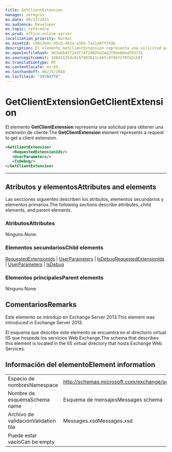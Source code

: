 ```yaml
---
title: GetClientExtension
manager: sethgros
ms.date: 09/17/2015
ms.audience: Developer
ms.topic: reference
ms.prod: office-online-server
localization_priority: Normal
ms.assetid: c96c2b4c-45cb-482a-a3bb-7a11a0fff43b
description: El elemento GetClientExtension representa una solicitud para obtener una extensión de cliente.
ms.openlocfilehash: 9d3abb4572a5f74f24925d24a2fbbe8ded593731
ms.sourcegitcommit: 34041125dc8c5f993b21cebfc4f8b72f0fd2cb6f
ms.translationtype: MT
ms.contentlocale: es-ES
ms.lasthandoff: 06/25/2018
ms.locfileid: "19764778"
---
```

# <a name="getclientextension"></a><span data-ttu-id="3311e-103">GetClientExtension</span><span class="sxs-lookup"><span data-stu-id="3311e-103">GetClientExtension</span></span>

<span data-ttu-id="3311e-104">El elemento **GetClientExtension** representa una solicitud para obtener una extensión de cliente.</span><span class="sxs-lookup"><span data-stu-id="3311e-104">The **GetClientExtension** element represents a request to get a client extension.</span></span> 
  
```XML
<GetClientExtension>
   <RequestedExtensionIds/>
   <UserParameters/>
   <IsDebug/>
</GetClientExtension>
```

 ****
## <a name="attributes-and-elements"></a><span data-ttu-id="3311e-105">Atributos y elementos</span><span class="sxs-lookup"><span data-stu-id="3311e-105">Attributes and elements</span></span>

<span data-ttu-id="3311e-106">Las secciones siguientes describen los atributos, elementos secundarios y elementos primarios.</span><span class="sxs-lookup"><span data-stu-id="3311e-106">The following sections describe attributes, child elements, and parent elements.</span></span>
  
### <a name="attributes"></a><span data-ttu-id="3311e-107">Atributos</span><span class="sxs-lookup"><span data-stu-id="3311e-107">Attributes</span></span>

<span data-ttu-id="3311e-108">Ninguno.</span><span class="sxs-lookup"><span data-stu-id="3311e-108">None.</span></span>
  
### <a name="child-elements"></a><span data-ttu-id="3311e-109">Elementos secundarios</span><span class="sxs-lookup"><span data-stu-id="3311e-109">Child elements</span></span>

<span data-ttu-id="3311e-110">[RequestedExtensionIds](requestedextensionids.md) | [UserParameters](userparameters.md) | [IsDebug](isdebug.md)</span><span class="sxs-lookup"><span data-stu-id="3311e-110">[RequestedExtensionIds](requestedextensionids.md) | [UserParameters](userparameters.md) | [IsDebug](isdebug.md)</span></span>
  
### <a name="parent-elements"></a><span data-ttu-id="3311e-111">Elementos principales</span><span class="sxs-lookup"><span data-stu-id="3311e-111">Parent elements</span></span>

<span data-ttu-id="3311e-112">Ninguno.</span><span class="sxs-lookup"><span data-stu-id="3311e-112">None.</span></span>
  
## <a name="remarks"></a><span data-ttu-id="3311e-113">Comentarios</span><span class="sxs-lookup"><span data-stu-id="3311e-113">Remarks</span></span>

<span data-ttu-id="3311e-114">Este elemento se introdujo en Exchange Server 2013.</span><span class="sxs-lookup"><span data-stu-id="3311e-114">This element was introduced in Exchange Server 2013.</span></span>
  
<span data-ttu-id="3311e-115">El esquema que describe este elemento se encuentra en el directorio virtual IIS que hospeda los servicios Web Exchange.</span><span class="sxs-lookup"><span data-stu-id="3311e-115">The schema that describes this element is located in the IIS virtual directory that hosts Exchange Web Services.</span></span>
  
## <a name="element-information"></a><span data-ttu-id="3311e-116">Información del elemento</span><span class="sxs-lookup"><span data-stu-id="3311e-116">Element information</span></span>

|||
|:-----|:-----|
|<span data-ttu-id="3311e-117">Espacio de nombres</span><span class="sxs-lookup"><span data-stu-id="3311e-117">Namespace</span></span>  <br/> |http://schemas.microsoft.com/exchange/services/2006/messages  <br/> |
|<span data-ttu-id="3311e-118">Nombre de esquema</span><span class="sxs-lookup"><span data-stu-id="3311e-118">Schema name</span></span>  <br/> |<span data-ttu-id="3311e-119">Esquema de mensajes</span><span class="sxs-lookup"><span data-stu-id="3311e-119">Messages schema</span></span>  <br/> |
|<span data-ttu-id="3311e-120">Archivo de validación</span><span class="sxs-lookup"><span data-stu-id="3311e-120">Validation file</span></span>  <br/> |<span data-ttu-id="3311e-121">Messages.xsd</span><span class="sxs-lookup"><span data-stu-id="3311e-121">Messages.xsd</span></span>  <br/> |
|<span data-ttu-id="3311e-122">Puede estar vacío</span><span class="sxs-lookup"><span data-stu-id="3311e-122">Can be empty</span></span>  <br/> ||
   

